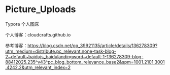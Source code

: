 # Picture_Uploads
Typora 个人图床

个人博客：cloudcrafts.github.io

参考博客：https://blog.csdn.net/qq_39921135/article/details/136278309?utm_medium=distribute.pc_relevant.none-task-blog-2~default~baidujs_baidulandingword~default-1-136278309-blog-88412025.235^v43^pc_blog_bottom_relevance_base2&spm=1001.2101.3001.4242.2&utm_relevant_index=2
